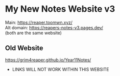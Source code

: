 # My New Notes Website v3
Main: https://reaper.toomwn.xyz/  
Alt domain: https://reapers-notes-v3.pages.dev/  
(both are the same website)  
  
  
## Old Website
https://grim4reaper.github.io/Year11Notes/  
- LINKS WILL NOT WORK WITHIN THIS WEBSITE

